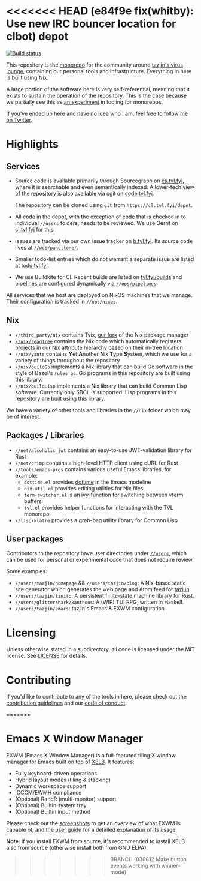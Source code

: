 <<<<<<< HEAD   (e84f9e fix(whitby): Use new IRC bouncer location for clbot)
depot
=====

[![Build status](https://badge.buildkite.com/016bff4b8ae2704a3bbbb0a250784e6692007c582983b6dea7.svg?branch=canon)](https://buildkite.com/tvl/depot)

This repository is the [monorepo][] for the community around [tazjin's virus
lounge][tvl], containing our personal tools and infrastructure. Everything in
here is built using [Nix][].

A large portion of the software here is very self-referential, meaning that it
exists to sustain the operation of the repository. This is the case because we
partially see this as [an experiment][] in tooling for monorepos.

If you've ended up here and have no idea who I am, feel free to follow me [on
Twitter][].

# Highlights

## Services

* Source code is available primarily through Sourcegraph on
  [cs.tvl.fyi](https://cs.tvl.fyi), where it is searchable and even semantically
  indexed. A lower-tech view of the repository is also available via cgit on
  [code.tvl.fyi](https://code.tvl.fyi).

  The repository can be cloned using `git` from `https://cl.tvl.fyi/depot`.

* All code in the depot, with the exception of code that is checked in to
  individual `//users` folders, needs to be reviewed. We use Gerrit on
  [cl.tvl.fyi](https://cl.tvl.fyi) for this.

* Issues are tracked via our own issue tracker on
  [b.tvl.fyi](https://b.tvl.fyi). Its source code lives at
  [`//web/panettone/`][panettone].

* Smaller todo-list entries which do not warrant a separate issue are listed at
  [todo.tvl.fyi](https://todo.tvl.fyi).

* We use Buildkite for CI. Recent builds are listed on
  [tvl.fyi/builds](https://tvl.fyi/builds) and pipelines are configured
  dynamically via
  [`//ops/pipelines`](https://cs.tvl.fyi/depot/-/tree/ops/pipelines).

All services that we host are deployed on NixOS machines that we manage. Their
configuration is tracked in `//ops/nixos`.

## Nix

* `//third_party/nix` contains Tvix, [our fork][tvix] of the Nix package manager
* [`//nix/readTree`](https://cs.tvl.fyi/depot/-/blob/nix/readTree/README.md)
  contains the Nix code which automatically registers projects in our Nix
  attribute hierarchy based on their in-tree location
* `//nix/yants` contains **Y**et **A**nother **N**ix **T**ype **S**ystem, which
  we use for a variety of things throughout the repository
* `//nix/buildGo` implements a Nix library that can build Go software in the
  style of Bazel's `rules_go`. Go programs in this repository are built using
  this library.
* `//nix/buildLisp` implements a Nix library that can build Common Lisp
  software. Currently only SBCL is supported. Lisp programs in this repository
  are built using this library.

We have a variety of other tools and libraries in the `//nix` folder which may
be of interest.

## Packages / Libraries

* `//net/alcoholic_jwt` contains an easy-to-use JWT-validation library for Rust
* `//net/crimp` contains a high-level HTTP client using cURL for Rust
* `//tools/emacs-pkgs` contains various useful Emacs libraries, for example:
  * `dottime.el` provides [dottime][] in the Emacs modeline
  * `nix-util.el` provides editing utilities for Nix files
  * `term-switcher.el` is an ivy-function for switching between vterm buffers
  * `tvl.el` provides helper functions for interacting with the TVL monorepo
* `//lisp/klatre` provides a grab-bag utility library for Common Lisp

## User packages

Contributors to the repository have user directories under
[`//users`](https://cs.tvl.fyi/depot@canon/-/tree/users), which can be used for
personal or experimental code that does not require review.

Some examples:

* `//users/tazjin/homepage` && `//users/tazjin/blog`: A Nix-based static site
  generator which generates the web page and Atom feed for
  [tazj.in](https://tazj.in)
* `//users/tazjin/finito`: A persistent finite-state machine library for Rust.
* `//users/glittershark/xanthous`: A (WIP) TUI RPG, written in Haskell.
* `//users/tazjin/emacs`: tazjin's Emacs & EXWM configuration

# Licensing

Unless otherwise stated in a subdirectory, all code is licensed under the MIT
license. See [LICENSE](./LICENSE) for details.

# Contributing

If you'd like to contribute to any of the tools in here, please check out the
[contribution guidelines](./docs/CONTRIBUTING.md) and our [code of
conduct](./docs/CODE_OF_CONDUCT.md).

[monorepo]: https://en.wikipedia.org/wiki/Monorepo
[tvl]: https://tvl.fyi
[Nix]: https://nixos.org/nix
[an experiment]: https://tvl.fyi/monorepo-doc
[on Twitter]: https://twitter.com/tazjin
[panettone]: https://cs.tvl.fyi/depot@canon/-/tree/web/panettone
[tvix]: https://cs.tvl.fyi/depot/-/blob/third_party/nix/README.md
[dottime]: https://dotti.me
=======
# Emacs X Window Manager

EXWM (Emacs X Window Manager) is a full-featured tiling X window manager
for Emacs built on top of [XELB](https://github.com/ch11ng/xelb).
It features:
+ Fully keyboard-driven operations
+ Hybrid layout modes (tiling & stacking)
+ Dynamic workspace support
+ ICCCM/EWMH compliance
+ (Optional) RandR (multi-monitor) support
+ (Optional) Builtin system tray
+ (Optional) Builtin input method

Please check out the
[screenshots](https://github.com/ch11ng/exwm/wiki/Screenshots)
to get an overview of what EXWM is capable of,
and the [user guide](https://github.com/ch11ng/exwm/wiki)
for a detailed explanation of its usage.

**Note**: If you install EXWM from source, it's recommended to install
XELB also from source (otherwise install both from GNU ELPA).
>>>>>>> BRANCH (036812 Make button events working with winner-mode)
